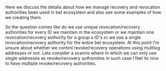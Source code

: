 Here we discuss the details about how we manage recovery and revocation authorities been used in bet ecosystem and also see some examples of how we creating them. 

So the question comes like do we use unique revocation/recovery authorities for every ID we maintain in the ecosystem or we maintain one revocation/recovery authority for a group a ID's or we use a single revocation/recovery authority for the entire bet ecosystem. At this point I'm unsure about whether we control revoke/recovery operations using multisig addresses or not. Lets consider a scanrio where in which we can only use single addresses as revoke/recovery authoroties in such case I feel its nice to have multiple revoke/recovery authorities.

